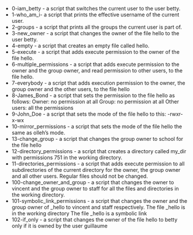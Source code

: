 - 0-iam_betty - a script that switches the current user to the user betty.
- 1-who_am_i-  a script that prints the effective username of the current user.
- 2-groups - a script that prints all the groups the current user is part of.
- 3-new_owner - a script that changes the owner of the file hello to the user betty.
- 4-empty - a script that creates an empty file called hello.
- 5-execute - a script that adds execute permission to the owner of the file hello.
- 6-multiple_permissions - a script that adds execute permission to the owner and the group owner, and read permission to other users, to the file hello.
- 7-everybody -  a script that adds execution permission to the owner, the group owner and the other users, to the file hello
- 8-James_Bond - a script that sets the permission to the file hello as follows: Owner: no permission at all Group: no permission at all Other users: all the permissions
- 9-John_Doe -  a script that sets the mode of the file hello to this: -rwxr-x-wx
- 10-mirror_permissions - a script that sets the mode of the file hello the same as olleh’s mode.
- 13-change_group - a script that changes the group owner to school for the file hello
- 12-directory_permissions - a script that creates a directory called my_dir with permissions 751 in the working directory.
- 11-directories_permissions - a script that adds execute permission to all subdirectories of the current directory for the owner, the group owner and all other users. Regular files should not be changed.
- 100-change_owner_and_group -  a script that changes the owner to vincent and the group owner to staff for all the files and directories in the working directory.
- 101-symbolic_link_permissions - a script that changes the owner and the group owner of _hello to vincent and staff respectively. The file _hello is in the working directory
The file _hello is a symbolic link
- 102-if_only - a script that changes the owner of the file hello to betty only if it is owned by the user guillaume